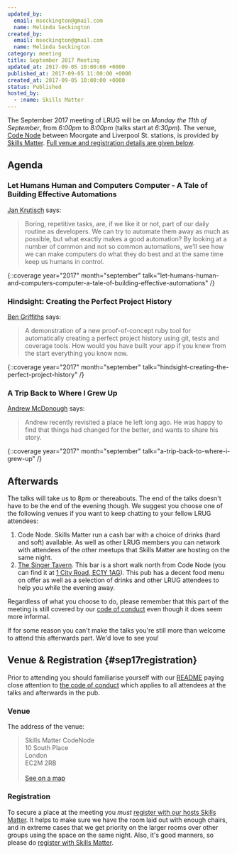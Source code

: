 ```yaml
---
updated_by:
  email: mseckington@gmail.com
  name: Melinda Seckington
created_by:
  email: mseckington@gmail.com
  name: Melinda Seckington
category: meeting
title: September 2017 Meeting
updated_at: 2017-09-05 10:00:00 +0000
published_at: 2017-09-05 11:00:00 +0000
created_at: 2017-09-05 10:00:00 +0000
status: Published
hosted_by:
  - :name: Skills Matter
---
```


The September 2017 meeting of LRUG will be on *Monday the 11th of September*,
from _6:00pm_ to _8:00pm_ (talks start at _6:30pm_).  The venue, [Code
Node](https://skillsmatter.com/locations/264-skills-matter-codenode) between
Moorgate and Liverpool St. stations, is provided by [Skills
Matter](http://www.skillsmatter.com).  [Full venue and registration details are
given below](#sep17registration).

## Agenda

### Let Humans Human and Computers Computer - A Tale of Building Effective Automations

[Jan Krutisch](https://twitter.com/halfbyte) says:

> Boring, repetitive tasks, are, if we like it or not, part of our daily
> routine as developers. We can try to automate them away as much as
> possible, but what exactly makes a good automation? By looking at a
> number of common and not so common automations, we'll see how we can
> make computers do what they do best and at the same time keep us humans
> in control.

{::coverage year="2017" month="september" talk="let-humans-human-and-computers-computer-a-tale-of-building-effective-automations" /}


### Hindsight: Creating the Perfect Project History

[Ben Griffiths](https://twitter.com/beng) says:

> A demonstration of a new proof-of-concept ruby tool for automatically
> creating a perfect project history using git, tests and coverage
> tools. How would you have built your app if you knew from the start
> everything you know now.

{::coverage year="2017" month="september" talk="hindsight-creating-the-perfect-project-history" /}

### A Trip Back to Where I Grew Up

[Andrew McDonough](https://twitter.com/andrewmcdonough) says:

> Andrew recently revisited a place he left long ago. He was happy to
> find that things had changed for the better, and wants to share his
> story.

{::coverage year="2017" month="september" talk="a-trip-back-to-where-i-grew-up" /}

## Afterwards

The talks will take us to 8pm or thereabouts.  The end of the talks doesn't
have to be the end of the evening though.  We suggest you choose one of
the following venues if you want to keep chatting to your fellow LRUG
attendees:

1. Code Node.  Skills Matter run a cash bar with a
   choice of drinks (hard and soft) available.  As well as other LRUG members
   you can network with attendees of the other meetups that Skills Matter are
   hosting on the same night.
2. [The Singer Tavern](http://singertavern.com/).  This bar is a short walk
   north from Code Node (you can find it at [1 City Road, EC1Y
   1AG](https://goo.gl/maps/w9kPu)).  This pub has a decent food menu on offer
   as well as a selection of drinks and other LRUG attendees to help you
   while the evening away.

Regardless of what you choose to do, please remember that this part of the
meeting is still covered by our [code of
conduct](http://readme.lrug.org/#code-of-conduct) even though it does seem more
informal.

If for some reason you can't make the talks you're still more than welcome to
attend this afterwards part.  We'd love to see you!

## Venue & Registration {#sep17registration}

Prior to attending you should familiarise yourself with our
[README](http://readme.lrug.org/) paying close attention to [the code of
conduct](http://readme.lrug.org/#code-of-conduct) which applies to
all attendees at the talks and afterwards in the pub.

### Venue

The address of the venue:

> Skills Matter CodeNode<br/>10 South Place<br/>London<br/>EC2M 2RB<br/><br/>[See on a map](https://goo.gl/maps/ONJT4)

### Registration

To secure a place at the meeting you *must* [register with our hosts
Skills Matter][skills-matter-event].  It helps to
make sure we have the room laid out with enough chairs, and in extreme cases
that we get priority on the larger rooms over other groups using the space on
the same night.  Also, it's good manners, so please do [register with Skills
Matter][skills-matter-event].


[skills-matter-event]: https://skillsmatter.com/meetups/9927-lrug-september

